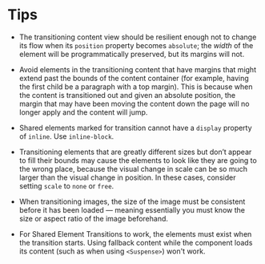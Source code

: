 # Tips

- The transitioning content view should be resilient enough not to change its flow when its `position` property becomes `absolute`; the *width* of the element will be programmatically preserved, but its margins will not.

- Avoid elements in the transitioning content that have margins that might extend past the bounds of the content container (for example, having the first child be a paragraph with a top margin). This is because when the content is transitioned out and given an absolute position, the margin that may have been moving the content down the page will no longer apply and the content will jump.

- Shared elements marked for transition cannot have a `display` property of `inline`. Use `inline-block`.

- Transitioning elements that are greatly different sizes but don’t appear to fill their bounds may cause the elements to look like they are going to the wrong place, because the visual change in scale can be so much larger than the visual change in position. In these cases, consider setting  `scale` to `none` or `free`.

- When transitioning images, the size of the image must be consistent before it has been loaded — meaning essentially you must know the size or aspect ratio of the image beforehand.

- For Shared Element Transitions to work, the elements must exist when the transition starts. Using fallback content while the component loads its content (such as when using `<Suspense>`) won't work.